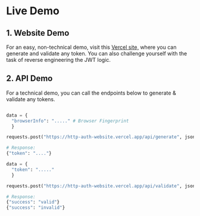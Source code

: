 # Live Demo

## 1. Website Demo
For an easy, non-technical demo, visit this [Vercel site,](https://http-auth-website.vercel.app/) where you can generate and validate any token. You can also challenge yourself with the task of reverse engineering the JWT logic.

## 2. API Demo
For a technical demo, you can call the endpoints below to generate & validate any tokens. 
```py

data = {
  "browserInfo": "....." # Browser Fingerprint
  }

requests.post("https://http-auth-website.vercel.app/api/generate", json=data)

# Response:
{"token": "...."}
```

```py
data = {
  "token": "....."
  }

requests.post("https://http-auth-website.vercel.app/api/validate", json=data)

# Response:
{"success": "valid"}
{"success": "invalid"}
```
